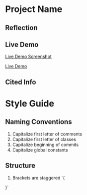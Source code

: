# Project Name

## Reflection

## Live Demo
[Live Demo Screenshot]()

[Live Demo]()

## Cited Info

# Style Guide

## Naming Conventions
1. Capitalize first letter of comments
2. Capitalize first letter of classes
3. Capitalize beginning of commits
4. Capitalize global constants

## Structure
1. Brackets are staggered
`{

}`
